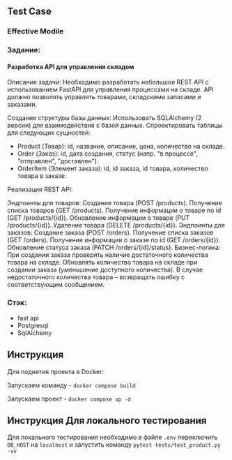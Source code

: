 ## Test Case

###  Effective Modile


### Задание:

#### Разработка API для управления складом

Описание задачи:
Необходимо разработать небольшое REST API с использованием FastAPI для управления процессами на складе. API должно позволять управлять товарами, складскими запасами и заказами.

Создание структуры базы данных:
Использовать SQLAlchemy (2 версии) для взаимодействия с базой данных.
Спроектировать таблицы для следующих сущностей:

- Product (Товар): id, название, описание, цена, количество на складе.
- Order (Заказ): id, дата создания, статус (напр. "в процессе", "отправлен", "доставлен").
- OrderItem (Элемент заказа): id, id заказа, id товара, количество товара в заказе.

Реализация REST API:

Эндпоинты для товаров:
Создание товара (POST /products).
Получение списка товаров (GET /products).
Получение информации о товаре по id (GET /products/{id}).
Обновление информации о товаре (PUT /products/{id}).
Удаление товара (DELETE /products/{id}).
Эндпоинты для заказов:
Создание заказа (POST /orders).
Получение списка заказов (GET /orders).
Получение информации о заказе по id (GET /orders/{id}).
Обновление статуса заказа (PATCH /orders/{id}/status).
Бизнес-логика:
При создании заказа проверять наличие достаточного количества товара на складе.
Обновлять количество товара на складе при создании заказа (уменьшение доступного количества).
В случае недостаточного количества товара – возвращать ошибку с соответствующим сообщением.


### Стэк:

- fast api
- Postgresql 
- SqlAlchemy

## Инструкция

Для поднятия проекта в Docker:

Запускаем команду  -  `docker compose build`

Запускаем проект  -  `docker compose up -d`


## Инструкция Для локального тестирования

Для локального тестирования необходимо в файле `.env`
переключить `DB_HOST` на `localhost` и запустить команду
      `pytest tests/test_product.py -vv`
